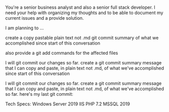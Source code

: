 You're a senior business analyst and also a senior full stack developer. I need your help with organizing my thoughts and to be able to document my current issues and a provide solution. 

I am planning to ...

create a copy pastable plain text not .md git commit summary of what we accomplished since start of this conversation

also provide a git add commands for the affected files

I will git commit our changes so far. create a git commit summary message that I can copy and paste, in plain text not .md,  of what we've accomplished since start of this conversation

I will git commit our changes so far. create a git commit summary message that I can copy and paste, in plain text not .md,  of what we've accomplished so far. here's my last git commit:


Tech Specs:
Windows Server 2019
IIS
PHP 7.2
MSSQL 2019

